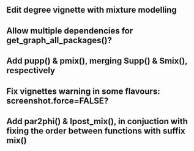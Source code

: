 ## Edit degree vignette with mixture modelling

## Allow multiple dependencies for get_graph_all_packages()?

## Add pupp() & pmix(), merging Supp() & Smix(), respectively

## Fix vignettes warning in some flavours: screenshot.force=FALSE?

## Add par2phi() & lpost_mix(), in conjuction with fixing the order between functions with suffix mix()